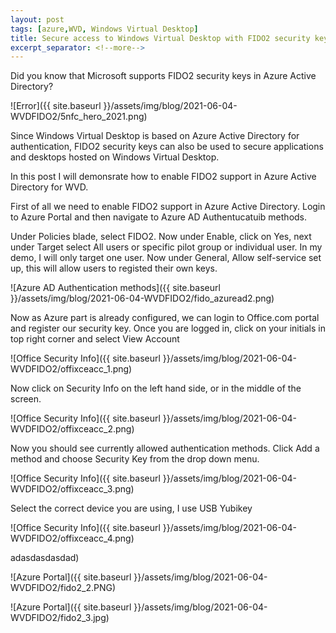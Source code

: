 ```yaml
---
layout: post
tags: [azure,WVD, Windows Virtual Desktop]
title: Secure access to Windows Virtual Desktop with FIDO2 security keys
excerpt_separator: <!--more-->
---
```

Did you know that Microsoft supports FIDO2 security keys in Azure Active Directory? 

![Error]({{ site.baseurl }}/assets/img/blog/2021-06-04-WVDFIDO2/5nfc_hero_2021.png)

<!--more-->

Since Windows Virtual Desktop is based on Azure Active Directory for authentication, FIDO2 security keys can also be used to secure applications and desktops hosted on Windows Virtual Desktop.

In this post I will demonsrate how to enable FIDO2 support in Azure Active Directory for WVD.

First of all we need to enable FIDO2 support in Azure Active Directory.
Login to Azure Portal and then navigate to Azure AD Authentucatuib methods.

Under Policies blade, select FIDO2. Now under Enable, click on Yes, next under Target select All users or specific pilot group or individual user. In my demo, I will only target one user.
Now under General, Allow self-service set up, this will allow users to registed their own keys.

![Azure AD Authentication methods]({{ site.baseurl }}/assets/img/blog/2021-06-04-WVDFIDO2/fido_azuread2.png)

Now as Azure part is already configured, we can login to Office.com portal and register our security key.
Once you are logged in, click on your initials in top right corner and select View Account

![Office Security Info]({{ site.baseurl }}/assets/img/blog/2021-06-04-WVDFIDO2/offixceacc_1.png)

Now click on Security Info on the left hand side, or in the middle of the screen.
 
![Office Security Info]({{ site.baseurl }}/assets/img/blog/2021-06-04-WVDFIDO2/offixceacc_2.png)

Now you should see currently allowed authentication methods. Click Add a method and choose Security Key from the drop down menu.

![Office Security Info]({{ site.baseurl }}/assets/img/blog/2021-06-04-WVDFIDO2/offixceacc_3.png)

Select the correct device you are using, I use USB Yubikey 

![Office Security Info]({{ site.baseurl }}/assets/img/blog/2021-06-04-WVDFIDO2/offixceacc_4.png)

adasdasdasdad)

![Azure Portal]({{ site.baseurl }}/assets/img/blog/2021-06-04-WVDFIDO2/fido2_2.PNG)

![Azure Portal]({{ site.baseurl }}/assets/img/blog/2021-06-04-WVDFIDO2/fido2_3.jpg)
